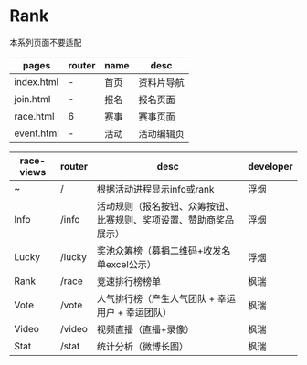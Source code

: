 # Rank
本系列页面不要适配

pages | router | name | desc
---|---|---|---
index.html | - | 首页 | 资料片导航
join.html | - | 报名 | 报名页面
race.html | 6 | 赛事 | 赛事页面
event.html | - | 活动 | 活动编辑页

race-views | router | desc | developer
---|---|---|---
~ | / | 根据活动进程显示info或rank | 浮烟
Info | /info | 活动规则（报名按钮、众筹按钮、比赛规则、奖项设置、赞助商奖品展示） | 浮烟
Lucky | /lucky | 奖池众筹榜（募捐二维码+收发名单excel公示） | 浮烟
Rank | /race | 竞速排行榜榜单 | 枫瑞
Vote | /vote | 人气排行榜（产生人气团队 + 幸运用户 + 幸运团队） | 枫瑞
Video | /video | 视频直播（直播+录像） | 枫瑞
Stat | /stat | 统计分析（微博长图） | 枫瑞